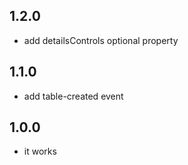 ## 1.2.0

* add detailsControls optional property

## 1.1.0

* add table-created event

## 1.0.0

* it works

